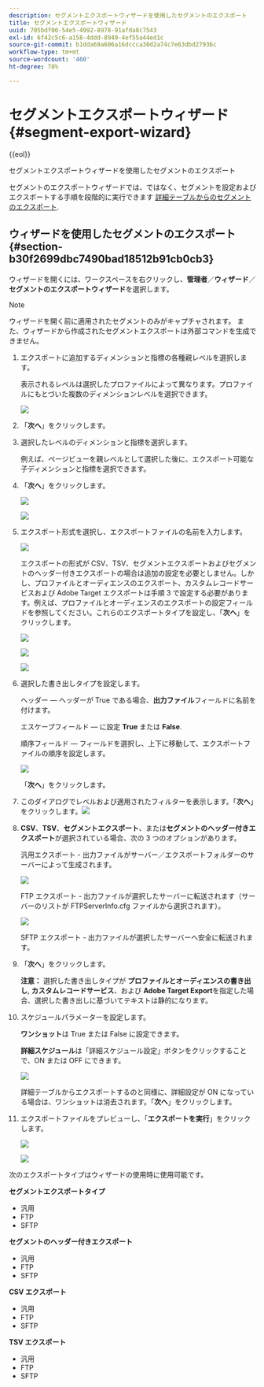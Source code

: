 ```yaml
---
description: セグメントエクスポートウィザードを使用したセグメントのエクスポート
title: セグメントエクスポートウィザード
uuid: 705bdf00-54e5-4992-8978-91afda8c7543
exl-id: 6f42c5c6-a158-4ddd-8949-4ef55a44ed1c
source-git-commit: b1dda69a606a16dccca30d2a74c7e63dbd27936c
workflow-type: tm+mt
source-wordcount: '460'
ht-degree: 78%

---
```


# セグメントエクスポートウィザード{#segment-export-wizard}

{{eol}}

セグメントエクスポートウィザードを使用したセグメントのエクスポート

セグメントのエクスポートウィザードでは、ではなく、セグメントを設定およびエクスポートする手順を段階的に実行できます [詳細テーブルからのセグメントのエクスポート](https://experienceleague.adobe.com/docs/data-workbench/using/client/export-data/c-sgmt-expt.html).

## ウィザードを使用したセグメントのエクスポート {#section-b30f2699dbc7490bad18512b91cb0cb3}

ウィザードを開くには、ワークスペースを右クリックし、**管理者**／**ウィザード**／**セグメントのエクスポートウィザード**&#x200B;を選択します。

>[!NOTE]
>
>ウィザードを開く前に適用されたセグメントのみがキャプチャされます。 また、ウィザードから作成されたセグメントエクスポートは外部コマンドを生成できません。

1. エクスポートに追加するディメンションと指標の各種親レベルを選択します。

   表示されるレベルは選択したプロファイルによって異なります。プロファイルにもとづいた複数のディメンションレベルを選択できます。

   ![](assets/seg_wizard_1.png)

1. 「**次へ**」をクリックします。
1. 選択したレベルのディメンションと指標を選択します。

   例えば、ページビューを親レベルとして選択した後に、エクスポート可能な子ディメンションと指標を選択できます。

1. 「**次へ**」をクリックします。

   ![](assets/seg_wizard_2.png)

   ![](assets/seg_wizard_2_1.png)

1. エクスポート形式を選択し、エクスポートファイルの名前を入力します。

   ![](assets/seg_wizard_3.png)

   エクスポートの形式が CSV、TSV、セグメントエクスポートおよびセグメントのヘッダー付きエクスポートの場合は追加の設定を必要としません。しかし、プロファイルとオーディエンスのエクスポート、カスタムレコードサービスおよび Adobe Target エクスポートは手順 3 で設定する必要があります。例えば、プロファイルとオーディエンスのエクスポートの設定フィールドを参照してください。これらのエクスポートタイプを設定し、「**次へ**」をクリックします。

   ![](assets/seg_wizard_3_1.png)

   ![](assets/seg_wizard_3_2.png)

   ![](assets/seg_wizard_3_3.png)

1. 選択した書き出しタイプを設定します。

   ヘッダー — ヘッダーが True である場合、**出力ファイル**&#x200B;フィールドに名前を付けます。

   エスケープフィールド — に設定 **True** または **False**.

   順序フィールド — フィールドを選択し、上下に移動して、エクスポートファイルの順序を設定します。

   ![](assets/seg_wizard_4.png)

   「**次へ**」をクリックします。

1. このダイアログでレベルおよび適用されたフィルターを表示します。「**次へ**」をクリックします。![](assets/seg_wizard_5.png)

1. **CSV**、**TSV**、**セグメントエクスポート**、または&#x200B;**セグメントのヘッダー付きエクスポート**&#x200B;が選択されている場合、次の 3 つのオプションがあります。

   汎用エクスポート - 出力ファイルがサーバー／エクスポートフォルダーのサーバーによって生成されます。

   ![](assets/seg_wizard_6.png)

   FTP エクスポート - 出力ファイルが選択したサーバーに転送されます（サーバーのリストが FTPServerInfo.cfg ファイルから選択されます）。

   ![](assets/seg_wizard_6_1.png)

   SFTP エクスポート - 出力ファイルが選択したサーバーへ安全に転送されます。

1. 「**次へ**」をクリックします。

   **注意：** 選択した書き出しタイプが **プロファイルとオーディエンスの書き出し**, **カスタムレコードサービス**、および **Adobe Target Export**&#x200B;を指定した場合、選択した書き出しに基づいてテキストは静的になります。

1. スケジュールパラメーターを設定します。

   **ワンショット**&#x200B;は True または False に設定できます。

   **詳細スケジュール**&#x200B;は「詳細スケジュール設定」ボタンをクリックすることで、ON または OFF にできます。

   ![](assets/seg_wizard_7.png)

   詳細テーブルからエクスポートするのと同様に、詳細設定が ON になっている場合は、ワンショットは消去されます。「**次へ**」をクリックします。

1. エクスポートファイルをプレビューし、「**エクスポートを実行**」をクリックします。

   ![](assets/seg_wizard_8.png)

   ![](assets/seg_wizard_8_1.png)

次のエクスポートタイプはウィザードの使用時に使用可能です。

**セグメントエクスポートタイプ**

* 汎用
* FTP
* SFTP

**セグメントのヘッダー付きエクスポート**

* 汎用
* FTP
* SFTP

**CSV エクスポート**

* 汎用
* FTP
* SFTP

**TSV エクスポート**

* 汎用
* FTP
* SFTP
